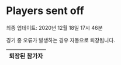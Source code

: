 # Players sent off
최종 업데이트: 2020년 12월 18일 17시 46분


경기 중 오류가 발생하는 경우 자동으로 퇴장됩니다.


| 퇴장된 참가자 |
|:---:|
